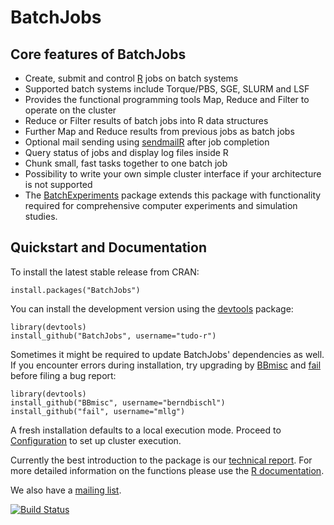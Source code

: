 # BatchJobs

## Core features of BatchJobs
* Create, submit and control [R](http://www.r-project.org/) jobs on batch systems
* Supported batch systems include Torque/PBS, SGE, SLURM and LSF
* Provides the functional programming tools Map, Reduce and Filter to operate on the cluster
* Reduce or Filter results of batch jobs into R data structures
* Further Map and Reduce results from previous jobs as batch jobs
* Optional mail sending using [sendmailR](http://cran.r-project.org/web/packages/sendmailR) after job completion
* Query status of jobs and display log files inside R
* Chunk small, fast tasks together to one batch job
* Possibility to write your own simple cluster interface if your architecture is not supported
* The [BatchExperiments](https://github.com/tudo-r/Batchexperiments) package extends this package with functionality required for comprehensive computer experiments
  and simulation studies.


## Quickstart and Documentation
To install the latest stable release from CRAN:
```splus
install.packages("BatchJobs")
```
You can install the development version using the [devtools](http://cran.r-project.org/web/packages/devtools) package:
```splus
library(devtools)
install_github("BatchJobs", username="tudo-r")
```
Sometimes it might be required to update BatchJobs' dependencies as well.
If you encounter errors during installation, try upgrading by [BBmisc](https://github.com/berndbischl/BBmisc) and [fail](https://github.com/mllg/fail) before filing a bug report:
```splus
library(devtools)
install_github("BBmisc", username="berndbischl")
install_github("fail", username="mllg")
```
A fresh installation defaults to a local execution mode.
Proceed to [Configuration](../../wiki/Configuration) to set up cluster execution.

Currently the best introduction to the package is our [technical report](http://sfb876.tu-dortmund.de/PublicPublicationFiles/bischl_etal_2012a.pdf).
For more detailed information on the functions please use the [R documentation](http://tudo-r.github.io/BatchJobs/).

We also have a [mailing list](http://groups.google.com/group/batchjobs).

[![Build Status](https://travis-ci.org/tudo-r/BatchJobs.png)](https://travis-ci.org/tudo-r/BatchJobs)
